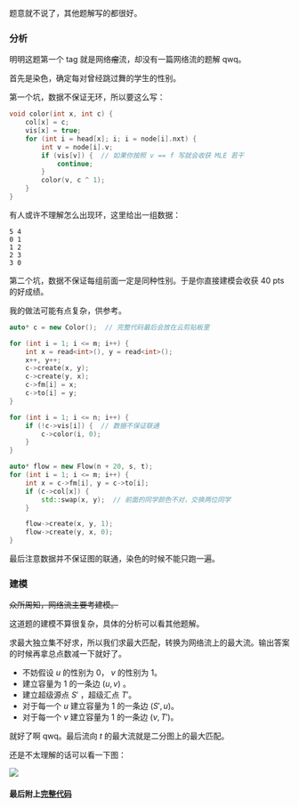题意就不说了，其他题解写的都很好。

### 分析

明明这题第一个 tag 就是网络~~瘤~~流，却没有一篇网络流的题解 qwq。

首先是染色，确定每对曾经跳过舞的学生的性别。

第一个坑，数据不保证无环，所以要这么写：

```cpp
void color(int x, int c) {
    col[x] = c;
    vis[x] = true;
    for (int i = head[x]; i; i = node[i].nxt) {
        int v = node[i].v;
        if (vis[v]) {  // 如果你按照 v == f 写就会收获 MLE 若干
            continue;
        }
        color(v, c ^ 1);
    }
}
```

有人或许不理解怎么出现环，这里给出一组数据：

```
5 4
0 1
1 2
2 3
3 0
```

第二个坑，数据不保证每组前面一定是同种性别。于是你直接建模会收获 40 pts 的好成绩。

我的做法可能有点复杂，供参考。

```cpp
auto* c = new Color();  // 完整代码最后会放在云剪贴板里

for (int i = 1; i <= m; i++) {
    int x = read<int>(), y = read<int>();
    x++, y++;
    c->create(x, y);
    c->create(y, x);
    c->fm[i] = x;
    c->to[i] = y;
}

for (int i = 1; i <= n; i++) {
    if (!c->vis[i]) {  // 数据不保证联通
        c->color(i, 0);
    }
}

auto* flow = new Flow(n + 20, s, t);
for (int i = 1; i <= m; i++) {
    int x = c->fm[i], y = c->to[i];
    if (c->col[x]) {
        std::swap(x, y);  // 前面的同学颜色不对，交换两位同学
    }

    flow->create(x, y, 1);
    flow->create(y, x, 0);
}
```

最后注意数据并不保证图的联通，染色的时候不能只跑一遍。

### 建模

~~众所周知，网络流主要考建模。~~

这道题的建模不算很复杂，具体的分析可以看其他题解。

求最大独立集不好求，所以我们求最大匹配，转换为网络流上的最大流。输出答案的时候再拿总点数减一下就好了。

- 不妨假设 $u$ 的性别为 $0$， $v$ 的性别为 $1$。
- 建立容量为 $1$ 的一条边 $(u,v)$ 。
- 建立超级源点 $S'$ ，超级汇点 $T'$。
- 对于每一个 $u$ 建立容量为 $1$ 的一条边 $(S',u)$。
- 对于每一个 $v$ 建立容量为 $1$ 的一条边 $(v,T')$。

就好了啊 qwq。最后流向 $t$ 的最大流就是二分图上的最大匹配。

还是不太理解的话可以看一下图：

![](https://cdn.luogu.com.cn/upload/image_hosting/76sguke1.png)

#### 最后附上[完整代码](https://www.luogu.com.cn/paste/uh7o8s7l)

